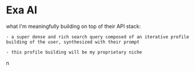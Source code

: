 # Exa AI

what I'm meaningfully building on top of their API stack:

    - a super dense and rich search query composed of an iterative profile building of the user, synthesized with their prompt

    - this profile building will be my proprietary niche

n

